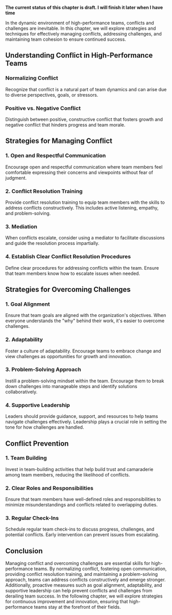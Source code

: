 **The current status of this chapter is draft. I will finish it later when I have time**

In the dynamic environment of high-performance teams, conflicts and challenges are inevitable. In this chapter, we will explore strategies and techniques for effectively managing conflicts, addressing challenges, and maintaining team cohesion to ensure continued success.

Understanding Conflict in High-Performance Teams
------------------------------------------------

### **Normalizing Conflict**

Recognize that conflict is a natural part of team dynamics and can arise due to diverse perspectives, goals, or stressors.

### **Positive vs. Negative Conflict**

Distinguish between positive, constructive conflict that fosters growth and negative conflict that hinders progress and team morale.

Strategies for Managing Conflict
--------------------------------

### **1. Open and Respectful Communication**

Encourage open and respectful communication where team members feel comfortable expressing their concerns and viewpoints without fear of judgment.

### **2. Conflict Resolution Training**

Provide conflict resolution training to equip team members with the skills to address conflicts constructively. This includes active listening, empathy, and problem-solving.

### **3. Mediation**

When conflicts escalate, consider using a mediator to facilitate discussions and guide the resolution process impartially.

### **4. Establish Clear Conflict Resolution Procedures**

Define clear procedures for addressing conflicts within the team. Ensure that team members know how to escalate issues when needed.

Strategies for Overcoming Challenges
------------------------------------

### **1. Goal Alignment**

Ensure that team goals are aligned with the organization's objectives. When everyone understands the "why" behind their work, it's easier to overcome challenges.

### **2. Adaptability**

Foster a culture of adaptability. Encourage teams to embrace change and view challenges as opportunities for growth and innovation.

### **3. Problem-Solving Approach**

Instill a problem-solving mindset within the team. Encourage them to break down challenges into manageable steps and identify solutions collaboratively.

### **4. Supportive Leadership**

Leaders should provide guidance, support, and resources to help teams navigate challenges effectively. Leadership plays a crucial role in setting the tone for how challenges are handled.

Conflict Prevention
-------------------

### **1. Team Building**

Invest in team-building activities that help build trust and camaraderie among team members, reducing the likelihood of conflicts.

### **2. Clear Roles and Responsibilities**

Ensure that team members have well-defined roles and responsibilities to minimize misunderstandings and conflicts related to overlapping duties.

### **3. Regular Check-Ins**

Schedule regular team check-ins to discuss progress, challenges, and potential conflicts. Early intervention can prevent issues from escalating.

Conclusion
----------

Managing conflict and overcoming challenges are essential skills for high-performance teams. By normalizing conflict, fostering open communication, providing conflict resolution training, and maintaining a problem-solving approach, teams can address conflicts constructively and emerge stronger. Additionally, proactive measures such as goal alignment, adaptability, and supportive leadership can help prevent conflicts and challenges from derailing team success. In the following chapter, we will explore strategies for continuous improvement and innovation, ensuring that high-performance teams stay at the forefront of their fields.
